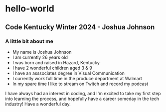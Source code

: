 # hello-world
## Code Kentucky Winter 2024 - Joshua Johnson
### A little bit about me
- My name is Joshua Johnson
- I am currently 26 years old
- I was born and raised in Hazard, Kentucky
- I have 2 wonderful children aged 3 & 9
- I have an asssociates degree in Visual Communication
- I currently work full time in the produce department at Walmart
- In my spare time I like to stream on Twitch and record my podcast

I have always had an interest in coding, and I'm excited to take my first step into learning the process, and hopefully have a career someday in the tech industry! Have a wonderful day.
